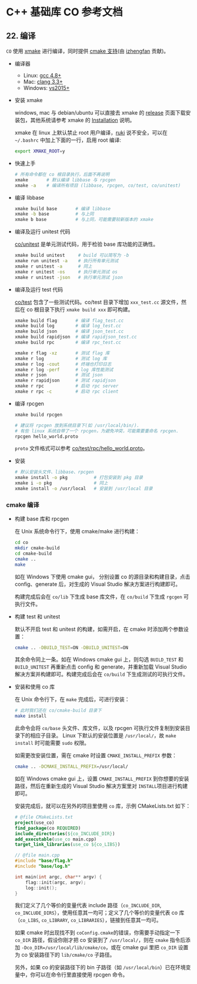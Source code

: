 # C++ 基础库 CO 参考文档

## 22. 编译

`CO` 使用 [xmake](https://github.com/xmake-io/xmake) 进行编译，同时提供 [cmake 支持](#cmake-编译)(由 [izhengfan](https://github.com/izhengfan) 贡献)。

- 编译器
    - Linux: [gcc 4.8+](https://gcc.gnu.org/projects/cxx-status.html#cxx11)
    - Mac: [clang 3.3+](https://clang.llvm.org/cxx_status.html)
    - Windows: [vs2015+](https://visualstudio.microsoft.com/)

- 安装 xmake

  windows, mac 与 debian/ubuntu 可以直接去 xmake 的 [release](https://github.com/xmake-io/xmake/releases) 页面下载安装包，其他系统请参考 xmake 的 [Installation](https://xmake.io/#/guide/installation) 说明。

  xmake 在 linux 上默认禁止 root 用户编译，[ruki](https://github.com/waruqi) 说不安全，可以在 `~/.bashrc` 中加上下面的一行，启用 root 编译:
  ```sh
  export XMAKE_ROOT=y
  ```

- 快速上手

  ```sh
  # 所有命令都在 co 根目录执行，后面不再说明
  xmake       # 默认编译 libbase 与 rpcgen
  xmake -a    # 编译所有项目 (libbase, rpcgen, co/test, co/unitest)
  ```

- 编译 libbase

  ```sh
  xmake build base       # 编译 libbase
  xmake -b base          # 与上同
  xmake b base           # 与上同，可能需要较新版本的 xmake
  ```

- 编译及运行 unitest 代码

  [co/unitest](https://github.com/idealvin/co/tree/master/unitest/base) 是单元测试代码，用于检验 base 库功能的正确性。

  ```sh
  xmake build unitest     # build 可以简写为 -b
  xmake run unitest -a    # 执行所有单元测试
  xmake r unitest -a      # 同上
  xmake r unitest -os     # 执行单元测试 os
  xmake r unitest -json   # 执行单元测试 json
  ```

- 编译及运行 test 代码

  [co/test](https://github.com/idealvin/co/tree/master/test) 包含了一些测试代码。co/test 目录下增加 `xxx_test.cc` 源文件，然后在 co 根目录下执行 `xmake build xxx` 即可构建。

  ```sh
  xmake build flag       # 编译 flag_test.cc
  xmake build log        # 编译 log_test.cc
  xmake build json       # 编译 json_test.cc
  xmake build rapidjson  # 编译 rapidjson_test.cc
  xmake build rpc        # 编译 rpc_test.cc
  
  xmake r flag -xz       # 测试 flag 库
  xmake r log            # 测试 log 库
  xmake r log -cout      # 终端也打印日志
  xmake r log -perf      # log 库性能测试
  xmake r json           # 测试 json
  xmake r rapidjson      # 测试 rapidjson
  xmake r rpc            # 启动 rpc server
  xmake r rpc -c         # 启动 rpc client
  ```

- 编译 rpcgen

  ```sh
  xmake build rpcgen
  
  # 建议将 rpcgen 放到系统目录下(如 /usr/local/bin/).
  # 有些 linux 系统自带了一个 rpcgen，为避免冲突，可能需要重命名 rpcgen.
  rpcgen hello_world.proto
  ```

  `proto` 文件格式可以参考 [co/test/rpc/hello_world.proto](https://github.com/idealvin/co/blob/master/test/rpc/hello_world.proto)。

- 安装

  ```sh
  # 默认安装头文件、libbase、rpcgen
  xmake install -o pkg          # 打包安装到 pkg 目录
  xmake i -o pkg                # 同上
  xmake install -o /usr/local   # 安装到 /usr/local 目录
  ```
  
### cmake 编译

- 构建 base 库和 rpcgen
  
  在 Unix 系统命令行下，使用 cmake/make 进行构建：

  ```sh
  cd co
  mkdir cmake-build
  cd cmake-build
  cmake ..
  make
  ```
  
  如在 Windows 下使用 cmake gui， 分别设置 co 的源目录和构建目录，点击 config、generate 后，对生成的 Visual Studio 解决方案进行构建即可。

  构建完成后会在 `co/lib` 下生成 base 库文件，在 `co/build` 下生成 `rgcgen` 可执行文件。

- 构建 test 和 unitest

  默认不开启 test 和 unitest 的构建，如需开启，在 cmake 时添加两个参数设置：

  ```sh
  cmake .. -DBUILD_TEST=ON -DBUILD_UNITEST=ON
  ```

  其余命令同上一条。如在 Windows cmake gui 上，则勾选 `BUILD_TEST` 和 `BUILD_UNITEST` 再重新点击 config 和 generate，并重新加载 Visual Studio 解决方案并构建即可。构建完成后会在 `co/build` 下生成测试的可执行文件。

- 安装和使用 co 库

  在 Unix 命令行下，在 `make` 完成后，可进行安装：

  ```sh
  # 此时我们还在 co/cmake-build 目录下
  make install
  ```
  
  此命令会将 `co/base` 头文件、库文件，以及 rpcgen 可执行文件复制到安装目录下的相应子目录。 Linux 下默认的安装位置是 `/usr/local/`，故 `make install` 时可能需要 `sudo` 权限。

  如需更改安装位置，需在 cmake 时设置 `CMAKE_INSTALL_PREFIX` 参数：

  ```sh
  cmake .. -DCMAKE_INSTALL_PREFIX=/usr/local/
  ```

  如在 Windows cmake gui 上，设置 `CMAKE_INSTALL_PREFIX` 到你想要的安装路径，然后在重新生成的 Visual Studio 解决方案里对 `INSTALL`项目进行构建即可。

  安装完成后，就可以在另外的项目里使用 `co` 库，示例 CMakeLists.txt 如下：

  ```cmake
  # @file CMakeLists.txt
  project(use_co)
  find_package(co REQUIRED)
  include_directories(${co_INCLUDE_DIR})
  add_executable(use_co main.cpp)
  target_link_libraries(use_co ${co_LIBS})
  ```

  ```cpp
  // @file main.cpp
  #include "base/flag.h"
  #include "base/log.h"

  int main(int argc, char** argv) {
      flag::init(argc, argv);
      log::init();
  }
  ```

  我们定义了几个等价的变量代表 include 路径（`co_INCLUDE_DIR`, `co_INCLUDE_DIRS`），使用任意其一均可；定义了几个等价的变量代表 co 库（`co_LIBS`, `co_LIBRARY`, `co_LIBRARIES`），链接到任意其一均可。

  如果 cmake 时出现找不到 `coConfig.cmake`的错误，你需要手动指定一下 `co_DIR` 路径，假设你刚才把 co 安装到了 `/usr/local/`，则在 `cmake` 指令后添加 `-Dco_DIR=/usr/local/lib/cmake/co`，或在 cmake gui 里把 `co_DIR` 设置为 co 安装路径下的 `lib/cmake/co` 子路径。

  另外，如果 co 的安装路径下的 bin 子路径（如 `/usr/local/bin`）已在环境变量中，你可以在命令行里直接使用 rpcgen 命令。

